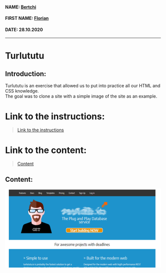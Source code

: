 #### NAME: [Bertchi](https://github.com/Bruxellesflorian)
#### FIRST NAME: [Florian](https://github.com/Bruxellesflorian)
#### DATE: 28.10.2020
---
# Turlututu
## Introduction: 
 Turlututu is an exercise that allowed us to put into practice all our HTML and CSS knowledge. <br>
 The goal was to clone a site with a simple image of the site as an example.

# Link to the instructions:
> [Link to the instructions](https://github.com/becodeorg/bxl-hopper-1-25/blob/master/The%20Field/3.HTML%2BCSS/0.progressive_enhancement/turlututu.png)
# Link to the content:
>[Content](https://bruxellesflorian.github.io/TRULULU/)
## Content:

![preview](preview.PNG)


